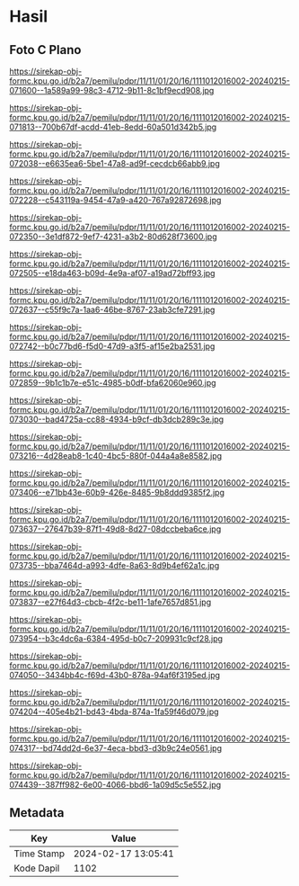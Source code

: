 # Hasil

## Foto C Plano

https://sirekap-obj-formc.kpu.go.id/b2a7/pemilu/pdpr/11/11/01/20/16/1111012016002-20240215-071600--1a589a99-98c3-4712-9b11-8c1bf9ecd908.jpg

https://sirekap-obj-formc.kpu.go.id/b2a7/pemilu/pdpr/11/11/01/20/16/1111012016002-20240215-071813--700b67df-acdd-41eb-8edd-60a501d342b5.jpg

https://sirekap-obj-formc.kpu.go.id/b2a7/pemilu/pdpr/11/11/01/20/16/1111012016002-20240215-072038--e6635ea6-5be1-47a8-ad9f-cecdcb66abb9.jpg

https://sirekap-obj-formc.kpu.go.id/b2a7/pemilu/pdpr/11/11/01/20/16/1111012016002-20240215-072228--c543119a-9454-47a9-a420-767a92872698.jpg

https://sirekap-obj-formc.kpu.go.id/b2a7/pemilu/pdpr/11/11/01/20/16/1111012016002-20240215-072350--3e1df872-9ef7-4231-a3b2-80d628f73600.jpg

https://sirekap-obj-formc.kpu.go.id/b2a7/pemilu/pdpr/11/11/01/20/16/1111012016002-20240215-072505--e18da463-b09d-4e9a-af07-a19ad72bff93.jpg

https://sirekap-obj-formc.kpu.go.id/b2a7/pemilu/pdpr/11/11/01/20/16/1111012016002-20240215-072637--c55f9c7a-1aa6-46be-8767-23ab3cfe7291.jpg

https://sirekap-obj-formc.kpu.go.id/b2a7/pemilu/pdpr/11/11/01/20/16/1111012016002-20240215-072742--b0c77bd6-f5d0-47d9-a3f5-af15e2ba2531.jpg

https://sirekap-obj-formc.kpu.go.id/b2a7/pemilu/pdpr/11/11/01/20/16/1111012016002-20240215-072859--9b1c1b7e-e51c-4985-b0df-bfa62060e960.jpg

https://sirekap-obj-formc.kpu.go.id/b2a7/pemilu/pdpr/11/11/01/20/16/1111012016002-20240215-073030--bad4725a-cc88-4934-b9cf-db3dcb289c3e.jpg

https://sirekap-obj-formc.kpu.go.id/b2a7/pemilu/pdpr/11/11/01/20/16/1111012016002-20240215-073216--4d28eab8-1c40-4bc5-880f-044a4a8e8582.jpg

https://sirekap-obj-formc.kpu.go.id/b2a7/pemilu/pdpr/11/11/01/20/16/1111012016002-20240215-073406--e71bb43e-60b9-426e-8485-9b8ddd9385f2.jpg

https://sirekap-obj-formc.kpu.go.id/b2a7/pemilu/pdpr/11/11/01/20/16/1111012016002-20240215-073637--27647b39-87f1-49d8-8d27-08dccbeba6ce.jpg

https://sirekap-obj-formc.kpu.go.id/b2a7/pemilu/pdpr/11/11/01/20/16/1111012016002-20240215-073735--bba7464d-a993-4dfe-8a63-8d9b4ef62a1c.jpg

https://sirekap-obj-formc.kpu.go.id/b2a7/pemilu/pdpr/11/11/01/20/16/1111012016002-20240215-073837--e27f64d3-cbcb-4f2c-be11-1afe7657d851.jpg

https://sirekap-obj-formc.kpu.go.id/b2a7/pemilu/pdpr/11/11/01/20/16/1111012016002-20240215-073954--b3c4dc6a-6384-495d-b0c7-209931c9cf28.jpg

https://sirekap-obj-formc.kpu.go.id/b2a7/pemilu/pdpr/11/11/01/20/16/1111012016002-20240215-074050--3434bb4c-f69d-43b0-878a-94af6f3195ed.jpg

https://sirekap-obj-formc.kpu.go.id/b2a7/pemilu/pdpr/11/11/01/20/16/1111012016002-20240215-074204--405e4b21-bd43-4bda-874a-1fa59f46d079.jpg

https://sirekap-obj-formc.kpu.go.id/b2a7/pemilu/pdpr/11/11/01/20/16/1111012016002-20240215-074317--bd74dd2d-6e37-4eca-bbd3-d3b9c24e0561.jpg

https://sirekap-obj-formc.kpu.go.id/b2a7/pemilu/pdpr/11/11/01/20/16/1111012016002-20240215-074439--387ff982-6e00-4066-bbd6-1a09d5c5e552.jpg


## Metadata

| Key        | Value               |
| ---------- | ------------------- |
| Time Stamp | 2024-02-17 13:05:41 |
| Kode Dapil | 1102                |



